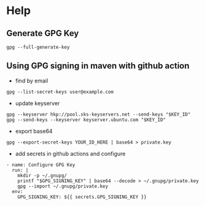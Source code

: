 # Help

## Generate GPG Key
```
gpg --full-generate-key
```

## Using GPG signing in maven with github action

- find by email
```
gpg --list-secret-keys user@example.com
```

- update keyserver
```
gpg --keyserver hkp://pool.sks-keyservers.net --send-keys "$KEY_ID"
gpg --send-keys --keyserver keyserver.ubuntu.com "$KEY_ID"
```

- export base64
```
gpg --export-secret-keys YOUR_ID_HERE | base64 > private.key
```
- add secrets in github actions and configure
```
- name: Configure GPG Key
  run: |
    mkdir -p ~/.gnupg/
    printf "$GPG_SIGNING_KEY" | base64 --decode > ~/.gnupg/private.key
    gpg --import ~/.gnupg/private.key
  env:
    GPG_SIGNING_KEY: ${{ secrets.GPG_SIGNING_KEY }}
```
